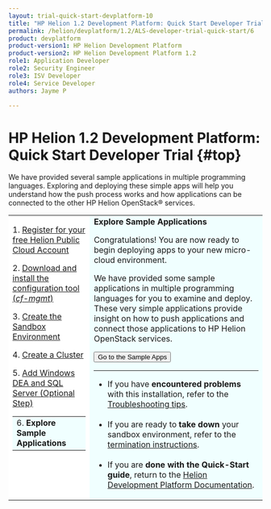 ```yaml
---
layout: trial-quick-start-devplatform-10
title: "HP Helion 1.2 Development Platform: Quick Start Developer Trial Step 6"
permalink: /helion/devplatform/1.2/ALS-developer-trial-quick-start/6
product: devplatform
product-version1: HP Helion Development Platform
product-version2: HP Helion Development Platform 1.2
role1: Application Developer
role2: Security Engineer
role3: ISV Developer 
role4: Service Developer
authors: Jayme P

---
```

<!--PUBLISHED-->

<script>
function PageRefresh {
onLoad="window.refresh"
}
PageRefresh();
</script>

# HP Helion 1.2 Development Platform: Quick Start Developer Trial {#top}

We have provided several sample applications in multiple programming languages. Exploring and deploying these simple apps will help you understand how the push process works and how applications can be connected to the other HP Helion OpenStack&#174; services. 


<table style="background-color: #FFF; vertical-align:top;">
<tr style="padding: 0;">
<td style="vertical-align:top;">
<p>
1. <a href="http://docs.hpcloud.com/helion/devplatform/1.2/ALS-developer-trial-quick-start/">Register for your free Helion Public Cloud Account</a>
</p><p>
2. <a href="http://docs.hpcloud.com/helion/devplatform/1.2/ALS-developer-trial-quick-start/2">Download and install the configuration tool (<i>cf-mgmt</i>)</a>
</p><p>
3. <a href="http://docs.hpcloud.com/helion/devplatform/1.2/ALS-developer-trial-quick-start/3">Create the Sandbox Environment</a></p>
<p>
4. <a href="http://docs.hpcloud.com/helion/devplatform/1.2/ALS-developer-trial-quick-start/4">Create a Cluster</a></p>
<p>
5. <a href="http://docs.hpcloud.com/helion/devplatform/1.2/ALS-developer-trial-quick-start/5">Add Windows DEA and SQL Server (Optional Step)</a>
</p>
  <table border="0" style="background-color: #FFF;">
   <tr>
   <td style="background-color: #F0FFFF;">
    6. <b>Explore Sample Applications</b>
   </td>
   </tr>
   </table>
</p>
</td>

<td style="background-color: #F0FFFF; vertical-align: top;"><b>Explore Sample Applications</b>
<p>Congratulations! You are now ready to begin deploying apps to your new micro-cloud environment.</p>

We have provided some sample applications in multiple programming languages</a> for you to examine and deploy. These very simple applications provide insight on how to push applications and connect those applications to HP Helion OpenStack services.
</p><p><form action="http://docs.hpcloud.com/helion/devplatform/1.2/appdev/" target="_blank" method="get">
    <input type="submit" value="Go to the Sample Apps" 
         name="Submit" id="frm1_submit" />
</form></p><hr>
<ul>
<li>If you have <b>encountered problems</b> with this installation, refer to the <a href="http://docs.hpcloud.com/helion/devplatform/1.2/ALS-developer-trial-quick-start/troubleshooting">Troubleshooting tips</a>.</li><br />
<li>If you are ready to <b>take down</b> your sandbox environment, refer to the <a href="http://docs.hpcloud.com/helion/devplatform/1.2/ALS-developer-trial-quick-start/6">termination instructions</a>.</li><br />
<li>If you are <b>done with the Quick-Start guide</b>, return to the <a href="http://docs.hpcloud.com/helion/devplatform/1.2/">Helion Development Platform Documentation</a>.</li>
</ul>
</td>
</tr>
</table>